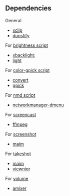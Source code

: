 ## Dependencies

General
- [xclip](https://github.com/astrand/xclip)
- [dunstify](https://wiki.archlinux.org/title/Dunst#Dunstify)

For [brightness script](../brightness)
- [xbacklight](https://www.x.org/releases/X11R7.5/doc/man/man1/xbacklight.1.html);
- [light](https://github.com/haikarainen/light)

For [color-gpick script](../color-gpick)
- [convert](https://www.imagemagick.org/script/convert.php)
- [gpick](http://www.gpick.org)

For [nmd script](../nmd)
- [networkmanager-dmenu](https://github.com/firecat53/networkmanager-dmenu)

For [screencast](../screencast)
- [ffmpeg](https://ffmpeg.org)

For [screenshot](../screenshot)
- [maim](https://github.com/naelstrof/maim)

For [takeshot](../takeshot)
- [maim](https://github.com/naelstrof/maim)
- [viewnior](https://github.com/hellosiyan/Viewnior)

For [volume](../volume)
- [amixer](https://linux.die.net/man/1/amixer)
